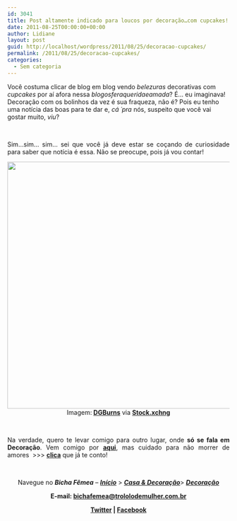 ```yaml
---
id: 3041
title: Post altamente indicado para loucos por decoração…com cupcakes!
date: 2011-08-25T00:00:00+00:00
author: Lidiane
layout: post
guid: http://localhost/wordpress/2011/08/25/decoracao-cupcakes/
permalink: /2011/08/25/decoracao-cupcakes/
categories:
  - Sem categoria
---
```

Você costuma clicar de blog em blog vendo _belezuras_ decorativas com _cupcakes_ por aí afora nessa _blogosferaqueridaeamada_? É… eu imaginava! Decoração com os bolinhos da vez é sua fraqueza, não é? Pois eu tenho uma notícia das boas para te dar e, _cá ´pra_ nós, suspeito que você vai gostar muito, _viu_?

&nbsp;

<p align="justify">
  Sim…sim… sim… sei que você já deve estar se coçando de curiosidade para saber que notícia é essa. Não se preocupe, pois já vou contar!
</p>

<!--more-->

<p align="center">
  <a href="http://www.trololodemulher.com.br/blog/wp-content/uploads/2011/08/cupcake.jpg"><img class="alignnone size-full wp-image-6827" title="cupcake" src="http://www.trololodemulher.com.br/blog/wp-content/uploads/2011/08/cupcake.jpg" alt="" width="600" height="558" /><br /> </a>Imagem:<strong> <a href="http://www.sxc.hu/profile/DGBurns" target="_blank">DGBurns</a></strong> via <strong><a href="http://www.sxc.hu/" target="_blank">Stock.xchng</a></strong>
</p>

&nbsp;

<p align="justify">
  Na verdade, quero te levar comigo para outro lugar, onde <strong>só se fala em Decoração</strong>. Vem comigo por <strong><a href="http://www.decoracaodacasa.com/estudio-cereja-para-sua-casa/" target="_blank">aqui</a></strong>, mas cuidado para não morrer de amores  >>> <strong><a href="http://www.decoracaodacasa.com/estudio-cereja-para-sua-casa/" target="_blank">clica</a></strong> que já te conto!
</p>

&nbsp;

<p align="center">
  Navegue no <strong><em>Bicha Fêmea</em></strong> – <strong><em><a href="http://www.trololodemulher.com.br/">Início</a></em></strong> > <strong><em><a href="http://www.trololodemulher.com.br/casaedecoracao/">Casa & Decoração</a></em></strong>> <a href="http://www.trololodemulher.com.br/category/decoracao/"><strong><em>Decoração</em></strong></a>
</p>

<p align="center">
  <strong>E-mail: <a href="mailto:bichafemea@trololodemulher.com.br">bichafemea@trololodemulher.com.br</a></strong>
</p>

<p align="center">
  <strong><a href="http://twitter.com/#!/bichafemea">Twitter</a> | <a href="https://www.facebook.com/profile.php?id=100002007076157">Facebook</a></strong>
</p>